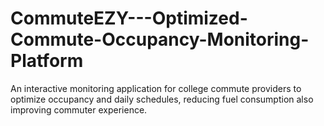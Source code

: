 # CommuteEZY---Optimized-Commute-Occupancy-Monitoring-Platform
An interactive monitoring application for college commute providers to optimize occupancy and daily schedules, reducing fuel consumption also improving commuter experience.
